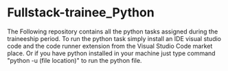 # Fullstack-trainee_Python
The Following repository contains all the python tasks assigned during the traineeship period. To run the python task simply install an IDE visual studio code and the code runner extension from the Visual Studio Code market place. Or if you have python installed in your machine just type command "python -u (file location)" to run the python file.
